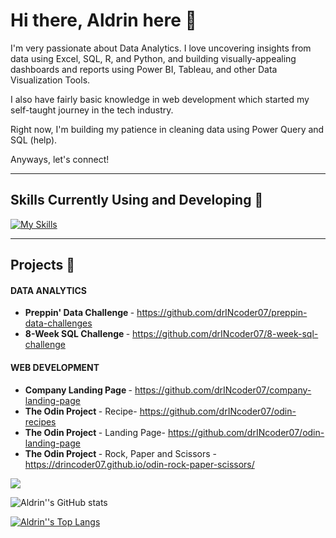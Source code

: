 <!--
**drINcoder07/drINcoder07** is a ✨ _special_ ✨ repository because its `README.md` (this file) appears on your GitHub profile.
-->

# Hi there, Aldrin here 👋

I'm very passionate about Data Analytics. I love uncovering insights from data using Excel, SQL, R, and Python, and building visually-appealing dashboards and reports using Power BI, Tableau, and other Data Visualization Tools.

I also have fairly basic knowledge in web development which started my self-taught journey in the tech industry.

Right now, I'm building my patience in cleaning data using Power Query and SQL (help).

Anyways, let's connect!

---

## Skills Currently Using and Developing 🌱

[![My Skills](https://skillicons.dev/icons?i=postgres,mysql,py,r,html,css,js,autocad,sketchup)](https://skillicons.dev)

---

## Projects 🔭

#### DATA ANALYTICS

- <strong>Preppin' Data Challenge </strong> - https://github.com/drINcoder07/preppin-data-challenges
- <strong>8-Week SQL Challenge </strong> - https://github.com/drINcoder07/8-week-sql-challenge


#### WEB DEVELOPMENT

- <strong>Company Landing Page </strong>- https://github.com/drINcoder07/company-landing-page
- <strong>The Odin Project </strong> - Recipe- https://github.com/drINcoder07/odin-recipes
- <strong>The Odin Project </strong> - Landing Page- https://github.com/drINcoder07/odin-landing-page
- <strong>The Odin Project </strong> - Rock, Paper and Scissors - https://drincoder07.github.io/odin-rock-paper-scissors/

![](https://komarev.com/ghpvc/?username=drINcoder07&style=for-the-badge&color=76ba1b)

![Aldrin''s GitHub stats](https://github-readme-stats.vercel.app/api?username=drINcoder07&show_icons=true&title_color=1e5631&theme=cobalt)

[![Aldrin''s Top Langs](https://github-readme-stats.vercel.app/api/top-langs/?username=drINcoder07)](https://github.com/anuraghazra/github-readme-stats)

<!-- Here are some ideas to get you started:

- 🔭 I’m currently working on ...
- 🌱 I’m currently learning ...
- 👯 I’m looking to collaborate on ...
- 🤔 I’m looking for help with ...
- 💬 Ask me about ...
- 📫 How to reach me: ...
- 😄 Pronouns: ...
- ⚡ Fun fact: ...
-->
